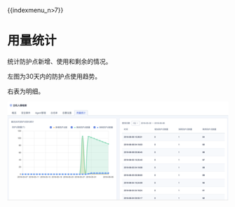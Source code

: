 {{indexmenu_n>7}}

# 用量统计

统计防护点新增、使用和剩余的情况。

左图为30天内的防护点使用趋势。

右表为明细。

![](/images/operation/用量统计.png)

